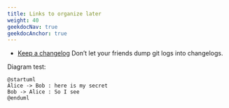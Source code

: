 ```yaml
---
title: Links to organize later
weight: 40
geekdocNav: true
geekdocAnchor: true
---
```


- [Keep a changelog](https://keepachangelog.com) Don’t let your friends dump git logs into changelogs.


Diagram test:
```plantuml
@startuml
Alice -> Bob : here is my secret
Bob -> Alice : So I see
@enduml
```

